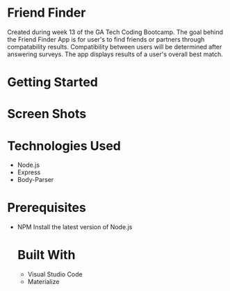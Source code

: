 <h1>Friend Finder</h1>

<div>
Created during week 13 of the GA Tech Coding Bootcamp. The goal behind the Friend Finder App is for user's to find friends or partners through compatability results. Compatibility between users will be determined after answering surveys. The app displays results of a user's overall best match.
</div>

<h1>Getting Started</h1>



<h1>Screen Shots</h1>




<h1>Technologies Used</h1> 
<ul>
<li>Node.js</li>
<li>Express</li>
<li>Body-Parser</li>
</ul>

<h1>Prerequisites</h1>
<ul>
<li>NPM Install the latest version of Node.js</li>

<h1>Built With</h1>
<ul>
<li>Visual Studio Code</li>
<li>Materialize</li>
</ul>
